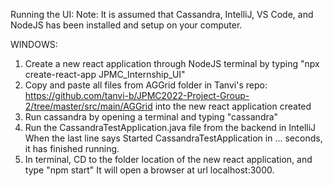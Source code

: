 Running the UI:
Note: It is assumed that Cassandra, IntelliJ, VS Code, and NodeJS has been installed and setup on your computer.

WINDOWS:
1) Create a new react application through NodeJS terminal by typing "npx create-react-app JPMC_Internship_UI"
2) Copy and paste all files from AGGrid folder in Tanvi's repo: https://github.com/tanvi-b/JPMC2022-Project-Group-2/tree/master/src/main/AGGrid
 into the new react application created
3) Run cassandra by opening a terminal and typing "cassandra"
4) Run the CassandraTestApplication.java file from the backend in IntelliJ
When the last line says Started CassandraTestApplication in ... seconds, it has finished running.
5) In terminal, CD to the folder location of the new react application, and type "npm start"
It will open a browser at url localhost:3000.
